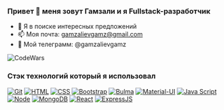 ### Привет 👋 меня зовут Гамзали и я Fullstack-разработчик
- 🔭 Я в поиске интересных предложений
- 📫 Моя почта: gamzalievgamz@gmail.com
- 🤔 Мой телеграмм: @gamzalievgamz


![CodeWars](https://www.codewars.com/users/gamz420/badges/large)



### Стэк технологий который я использовал
[![Git](https://shields.io/badge/-Git-f0efe7?logo=git&style=for-the-badge)](https://git-scm.com/)
[![HTML](https://shields.io/badge/-HTML5-E34F26?logo=html5&style=for-the-badge&logoColor=fff)](https://html5book.ru/html-html5/)
[![CSS](https://shields.io/badge/-CSS3-1572B6?logo=css3&style=for-the-badge&logoColor=fff)](https://html5book.ru/osnovy-css/)
[![Bootstrap](https://img.shields.io/badge/-Bootstrap-f9fbfa?logo=bootstrap&style=for-the-badge)](https://getbootstrap.com/)
[![Bulma](https://img.shields.io/badge/-Bulma-f9fbfa?logo=bulma&style=for-the-badge)](https://bulma.io/)
[![Material-UI](https://img.shields.io/badge/-materialui-f9fbfa?logo=Material-UI&style=for-the-badge)](https://materializecss.com/)
[![Java Script](https://shields.io/badge/-Java_Script-F7DF1E?logo=javascript&style=for-the-badge&logoColor=222)](https://learn.javascript.ru/)
[![Node](https://shields.io/badge/-Node-333?logo=node.js&style=for-the-badge)](https://nodejs.org/en/)
[![MongoDB](https://shields.io/badge/-MongoDB-f9fbfa?logo=MongoDB&style=for-the-badge)](https://www.mongodb.com/)
[![React](https://shields.io/badge/-React-282c34?logo=react&style=for-the-badge)](https://reactjs.org/)
[![ExpressJS](https://img.shields.io/badge/-Express.js-333?logo=express&style=for-the-badge)](https://expressjs.com/ru/)


<!--
**IvanSosnovich/IvanSosnovich** is a ✨ _special_ ✨ repository because its `README.md` (this file) appears on your GitHub profile.
[![Node](https://shields.io/badge/-Node-333?logo=node.js&style=for-the-badge)](https://nodejs.org/en/)
[![MongoDB](https://shields.io/badge/-MongoDB-f9fbfa?logo=MongoDB&style=for-the-badge)](https://www.mongodb.com/)

Here are some ideas to get you started:

- 🔭 I’m currently working on ...
- 🌱 I’m currently learning ...
- 👯 I’m looking to collaborate on ...
- 🤔 I’m looking for help with ...
- 💬 Ask me about ...
- 📫 How to reach me: ...
- 😄 Pronouns: ...
- ⚡ Fun fact: ...
-->
